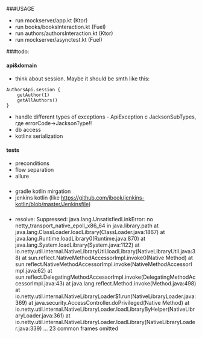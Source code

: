 ###USAGE
- run mockserver/app.kt (Ktor)
- run books/booksInteraction.kt (Fuel)
- run authors/authorsInteraction.kt (Ktor)
- run mockserver/asynctest.kt (Fuel) 


###todo:
#### api&domain
- think about session. Maybe it should be smth like this:
```
AuthorsApi.session {
    getAuthor(1)
    getAllAuthors()
}
```
- handle different types of exceptions - ApiException с JacksonSubTypes, где errorCode->JacksonType!! 
- db access
- kotlinx serialization
#### tests
- preconditions
- flow separation
- allure
### 
- gradle kotlin mirgation
- jenkins kotlin (like https://github.com/ibook/jenkins-kotlin/blob/master/Jenkinsfile)

###
- resolve:
	Suppressed: java.lang.UnsatisfiedLinkError: no netty_transport_native_epoll_x86_64 in java.library.path
		at java.lang.ClassLoader.loadLibrary(ClassLoader.java:1867)
		at java.lang.Runtime.loadLibrary0(Runtime.java:870)
		at java.lang.System.loadLibrary(System.java:1122)
		at io.netty.util.internal.NativeLibraryUtil.loadLibrary(NativeLibraryUtil.java:38)
		at sun.reflect.NativeMethodAccessorImpl.invoke0(Native Method)
		at sun.reflect.NativeMethodAccessorImpl.invoke(NativeMethodAccessorImpl.java:62)
		at sun.reflect.DelegatingMethodAccessorImpl.invoke(DelegatingMethodAccessorImpl.java:43)
		at java.lang.reflect.Method.invoke(Method.java:498)
		at io.netty.util.internal.NativeLibraryLoader$1.run(NativeLibraryLoader.java:369)
		at java.security.AccessController.doPrivileged(Native Method)
		at io.netty.util.internal.NativeLibraryLoader.loadLibraryByHelper(NativeLibraryLoader.java:361)
		at io.netty.util.internal.NativeLibraryLoader.loadLibrary(NativeLibraryLoader.java:339)
		... 23 common frames omitted